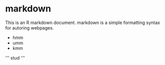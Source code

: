 # markdown
This is an R markdown document. markdown is a simple formatting syntax for autoring webpages.

- hmm
- umm
- kmm

'''
 stud
'''
